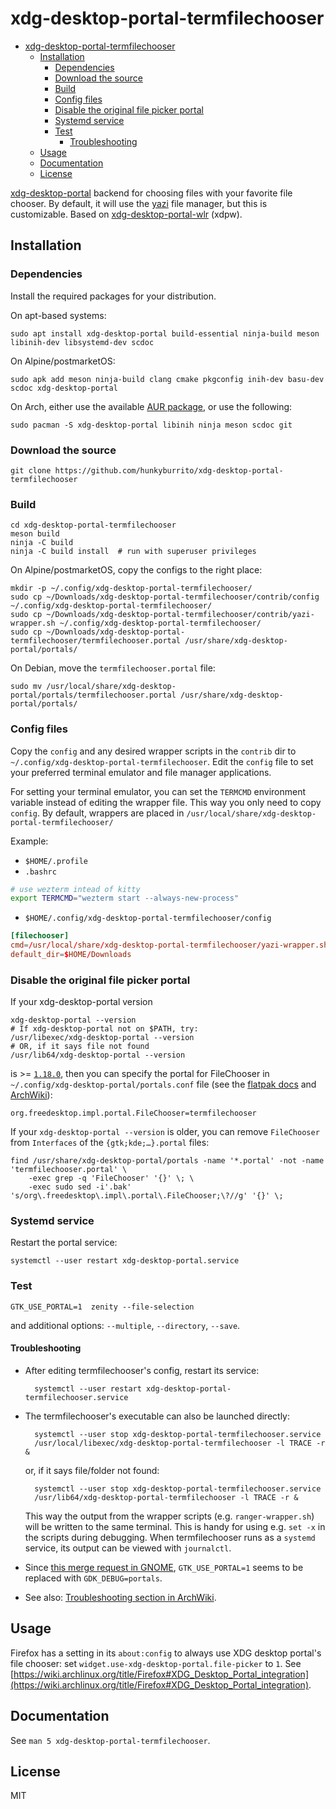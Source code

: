 # xdg-desktop-portal-termfilechooser

<!--toc:start-->

-   [xdg-desktop-portal-termfilechooser](#xdg-desktop-portal-termfilechooser)
    -   [Installation](#installation)
        -   [Dependencies](#dependencies)
        -   [Download the source](#download-the-source)
        -   [Build](#build)
        -   [Config files](#config-files)
        -   [Disable the original file picker portal](#disable-the-original-file-picker-portal)
        -   [Systemd service](#systemd-service)
        -   [Test](#test)
            -   [Troubleshooting](#troubleshooting)
    -   [Usage](#usage)
    -   [Documentation](#documentation)
    -   [License](#license)
    <!--toc:end-->

[xdg-desktop-portal] backend for choosing files with your favorite file chooser.
By default, it will use the [yazi](https://github.com/sxyazi/yazi) file manager, but this is customizable.
Based on [xdg-desktop-portal-wlr] (xdpw).

## Installation

### Dependencies

Install the required packages for your distribution.

On apt-based systems:

    sudo apt install xdg-desktop-portal build-essential ninja-build meson libinih-dev libsystemd-dev scdoc

On Alpine/postmarketOS:

    sudo apk add meson ninja-build clang cmake pkgconfig inih-dev basu-dev scdoc xdg-desktop-portal

On Arch, either use the available [AUR package](https://aur.archlinux.org/packages/xdg-desktop-portal-termfilechooser-hunkyburrito-git), or use the following:

    sudo pacman -S xdg-desktop-portal libinih ninja meson scdoc git

### Download the source

    git clone https://github.com/hunkyburrito/xdg-desktop-portal-termfilechooser

### Build

    cd xdg-desktop-portal-termfilechooser
    meson build
    ninja -C build
    ninja -C build install  # run with superuser privileges

On Alpine/postmarketOS, copy the configs to the right place:

    mkdir -p ~/.config/xdg-desktop-portal-termfilechooser/
    sudo cp ~/Downloads/xdg-desktop-portal-termfilechooser/contrib/config ~/.config/xdg-desktop-portal-termfilechooser/
    sudo cp ~/Downloads/xdg-desktop-portal-termfilechooser/contrib/yazi-wrapper.sh ~/.config/xdg-desktop-portal-termfilechooser/
    sudo cp ~/Downloads/xdg-desktop-portal-termfilechooser/termfilechooser.portal /usr/share/xdg-desktop-portal/portals/

On Debian, move the `termfilechooser.portal` file:

    sudo mv /usr/local/share/xdg-desktop-portal/portals/termfilechooser.portal /usr/share/xdg-desktop-portal/portals/

### Config files

Copy the `config` and any desired wrapper scripts in the `contrib` dir to `~/.config/xdg-desktop-portal-termfilechooser`. Edit the `config` file to set your preferred terminal emulator and file manager applications.

For setting your terminal emulator, you can set the `TERMCMD` environment variable instead of editing the wrapper file. This way you only need to copy `config`. By default, wrappers
are placed in `/usr/local/share/xdg-desktop-portal-termfilechooser/`

Example:

-   `$HOME/.profile`
-   `.bashrc`

```sh
# use wezterm intead of kitty
export TERMCMD="wezterm start --always-new-process"
```

-   `$HOME/.config/xdg-desktop-portal-termfilechooser/config`

```conf
[filechooser]
cmd=/usr/local/share/xdg-desktop-portal-termfilechooser/yazi-wrapper.sh
default_dir=$HOME/Downloads
```

### Disable the original file picker portal

If your xdg-desktop-portal version

    xdg-desktop-portal --version
    # If xdg-desktop-portal not on $PATH, try:
    /usr/libexec/xdg-desktop-portal --version
    # OR, if it says file not found
    /usr/lib64/xdg-desktop-portal --version


is >= [`1.18.0`](https://github.com/flatpak/xdg-desktop-portal/releases/tag/1.18.0), then you can specify the portal for FileChooser in `~/.config/xdg-desktop-portal/portals.conf` file (see the [flatpak docs](https://flatpak.github.io/xdg-desktop-portal/docs/portals.conf.html) and [ArchWiki](https://wiki.archlinux.org/title/XDG_Desktop_Portal#Configuration)):

    org.freedesktop.impl.portal.FileChooser=termfilechooser

If your `xdg-desktop-portal --version` is older, you can remove `FileChooser` from `Interfaces` of the `{gtk;kde;…}.portal` files:

    find /usr/share/xdg-desktop-portal/portals -name '*.portal' -not -name 'termfilechooser.portal' \
    	-exec grep -q 'FileChooser' '{}' \; \
    	-exec sudo sed -i'.bak' 's/org\.freedesktop\.impl\.portal\.FileChooser;\?//g' '{}' \;

### Systemd service

Restart the portal service:

    systemctl --user restart xdg-desktop-portal.service

### Test

    GTK_USE_PORTAL=1  zenity --file-selection

and additional options: `--multiple`, `--directory`, `--save`.

#### Troubleshooting

-   After editing termfilechooser's config, restart its service:

          systemctl --user restart xdg-desktop-portal-termfilechooser.service

-   The termfilechooser's executable can also be launched directly:

          systemctl --user stop xdg-desktop-portal-termfilechooser.service
          /usr/local/libexec/xdg-desktop-portal-termfilechooser -l TRACE -r &

    or, if it says file/folder not found:

          systemctl --user stop xdg-desktop-portal-termfilechooser.service
          /usr/lib64/xdg-desktop-portal-termfilechooser -l TRACE -r &


    This way the output from the wrapper scripts (e.g. `ranger-wrapper.sh`) will be written to the same terminal. This is handy for using e.g. `set -x` in the scripts during debugging.
    When termfilechooser runs as a `systemd` service, its output can be viewed with `journalctl`.

-   Since [this merge request in GNOME](https://gitlab.gnome.org/GNOME/gtk/-/merge_requests/4829), `GTK_USE_PORTAL=1` seems to be replaced with `GDK_DEBUG=portals`.

-   See also: [Troubleshooting section in ArchWiki](https://wiki.archlinux.org/title/XDG_Desktop_Portal#Troubleshooting).

## Usage

Firefox has a setting in its `about:config` to always use XDG desktop portal's file chooser: set `widget.use-xdg-desktop-portal.file-picker` to `1`. See [https://wiki.archlinux.org/title/Firefox#XDG_Desktop_Portal_integration](https://wiki.archlinux.org/title/Firefox#XDG_Desktop_Portal_integration).

## Documentation

See `man 5 xdg-desktop-portal-termfilechooser`.

## License

MIT

[xdg-desktop-portal]: https://github.com/flatpak/xdg-desktop-portal
[xdg-desktop-portal-wlr]: https://github.com/emersion/xdg-desktop-portal-wlr
[ranger]: https://ranger.github.io/
